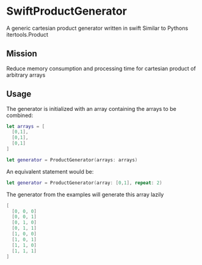 # SwiftProductGenerator
A generic cartesian product generator written in swift
Similar to Pythons itertools.Product

## Mission
Reduce memory consumption and processing time for cartesian product of arbitrary arrays


## Usage
The generator is initialized with an array containing the arrays to be combined:
```swift
let arrays = [
  [0,1],
  [0,1],
  [0,1]
]

let generator = ProductGenerator(arrays: arrays)
```

An equivalent statement would be:
```swift
let generator = ProductGenerator(array: [0,1], repeat: 2)
```

The generator from the examples will generate this array lazily
```swift
[
  [0, 0, 0]
  [0, 0, 1]
  [0, 1, 0]
  [0, 1, 1]
  [1, 0, 0]
  [1, 0, 1]
  [1, 1, 0]
  [1, 1, 1]
]
```


